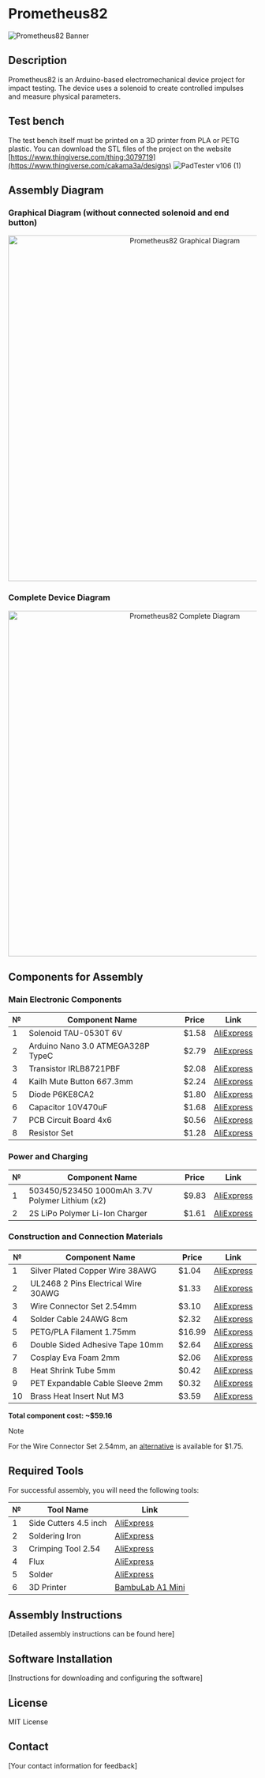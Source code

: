 # Prometheus82

![Prometheus82 Banner](https://via.placeholder.com/800x200/0D1117/FFFFFF?text=Prometheus82)

## Description
Prometheus82 is an Arduino-based electromechanical device project for impact testing. The device uses a solenoid to create controlled impulses and measure physical parameters.

## Test bench
The test bench itself must be printed on a 3D printer from PLA or PETG plastic. You can download the STL files of the project on the website [https://www.thingiverse.com/thing:3079719](https://www.thingiverse.com/cakama3a/designs)
![PadTester v106 (1)](https://github.com/user-attachments/assets/a75fc10b-8110-416a-8f8a-26b7f26e1005)

## Assembly Diagram

### Graphical Diagram (without connected solenoid and end button)
<div align="center">
  <img src="https://github.com/user-attachments/assets/8c17d8f9-cce3-47f8-83fb-9892acff7fa0" alt="Prometheus82 Graphical Diagram" width="700">
</div>

### Complete Device Diagram
<div align="center">
  <img src="https://github.com/user-attachments/assets/7f40e521-a6a4-4bab-9374-84d5d2b56029" alt="Prometheus82 Complete Diagram" width="700">
</div>

## Components for Assembly

### Main Electronic Components
| № | Component Name | Price | Link |
|---|----------------|-------|------|
| 1 | Solenoid TAU-0530T 6V | $1.58 | [AliExpress](https://s.click.aliexpress.com/e/_olUL07J) |
| 2 | Arduino Nano 3.0 ATMEGA328P TypeC | $2.79 | [AliExpress](https://s.click.aliexpress.com/e/_oDnDkCb) |
| 3 | Transistor IRLB8721PBF | $2.08 | [AliExpress](https://s.click.aliexpress.com/e/_oEGL679) |
| 4 | Kailh Mute Button 6*6*7.3mm | $2.24 | [AliExpress](https://s.click.aliexpress.com/e/_om11hvf) |
| 5 | Diode P6KE8CA2 | $1.80 | [AliExpress](https://s.click.aliexpress.com/e/_omyXoF5) |
| 6 | Capacitor 10V470uF | $1.68 | [AliExpress](https://s.click.aliexpress.com/e/_oDBudqn) |
| 7 | PCB Circuit Board 4x6 | $0.56 | [AliExpress](https://s.click.aliexpress.com/e/_opZCvzR) |
| 8 | Resistor Set | $1.28 | [AliExpress](https://s.click.aliexpress.com/e/_oBNMBNX) |

### Power and Charging
| № | Component Name | Price | Link |
|---|----------------|-------|------|
| 1 | 503450/523450 1000mAh 3.7V Polymer Lithium (x2) | $9.83 | [AliExpress](https://s.click.aliexpress.com/e/_ooQ8rYN) |
| 2 | 2S LiPo Polymer Li-Ion Charger | $1.61 | [AliExpress](https://s.click.aliexpress.com/e/_oBXvLqP) |

### Construction and Connection Materials
| № | Component Name | Price | Link |
|---|----------------|-------|------|
| 1 | Silver Plated Copper Wire 38AWG | $1.04 | [AliExpress](https://s.click.aliexpress.com/e/_ooeTIil) |
| 2 | UL2468 2 Pins Electrical Wire 30AWG | $1.33 | [AliExpress](https://s.click.aliexpress.com/e/_oDjYJVX) |
| 3 | Wire Connector Set 2.54mm | $3.10 | [AliExpress](https://s.click.aliexpress.com/e/_oElq2W9) |
| 4 | Solder Cable 24AWG 8cm | $2.32 | [AliExpress](https://s.click.aliexpress.com/e/_olvnxRB) |
| 5 | PETG/PLA Filament 1.75mm | $16.99 | [AliExpress](https://s.click.aliexpress.com/e/_oFkcL3T) |
| 6 | Double Sided Adhesive Tape 10mm | $2.64 | [AliExpress](https://www.aliexpress.com/item/1005007294703509.html) |
| 7 | Cosplay Eva Foam 2mm | $2.06 | [AliExpress](https://s.click.aliexpress.com/e/_opseJQv) |
| 8 | Heat Shrink Tube 5mm | $0.42 | [AliExpress](https://s.click.aliexpress.com/e/_oEHmeLX) |
| 9 | PET Expandable Cable Sleeve 2mm | $0.32 | [AliExpress](https://s.click.aliexpress.com/e/_opZIqHF) |
| 10 | Brass Heat Insert Nut M3 | $3.59 | [AliExpress](https://s.click.aliexpress.com/e/_oCiDrMZ) |

**Total component cost: ~$59.16**

> [!NOTE]
> For the Wire Connector Set 2.54mm, an [alternative](https://s.click.aliexpress.com/e/_oEsNba9) is available for $1.75.

## Required Tools

For successful assembly, you will need the following tools:

| № | Tool Name | Link |
|---|-----------|------|
| 1 | Side Cutters 4.5 inch | [AliExpress](https://s.click.aliexpress.com/e/_oF9KQnh) |
| 2 | Soldering Iron | [AliExpress](https://s.click.aliexpress.com/e/_oF9euD9) |
| 3 | Crimping Tool 2.54 | [AliExpress](https://s.click.aliexpress.com/e/_oD0rvjH) |
| 4 | Flux | [AliExpress](https://s.click.aliexpress.com/e/_opcxu03) |
| 5 | Solder | [AliExpress](https://s.click.aliexpress.com/e/_oF4jIPD) |
| 6 | 3D Printer | [BambuLab A1 Mini](https://bambulab.com/en/a1-mini) |

## Assembly Instructions

[Detailed assembly instructions can be found here]

## Software Installation

[Instructions for downloading and configuring the software]

## License

MIT License

## Contact

[Your contact information for feedback]

